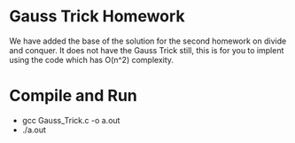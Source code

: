 # Gauss Trick Homework

We have added the base of the solution for the second homework on divide and conquer.
It does not have the Gauss Trick still, this is for you to implent using the code which 
has O(n^2) complexity. 

# Compile and Run
+ gcc Gauss_Trick.c -o a.out
+ ./a.out